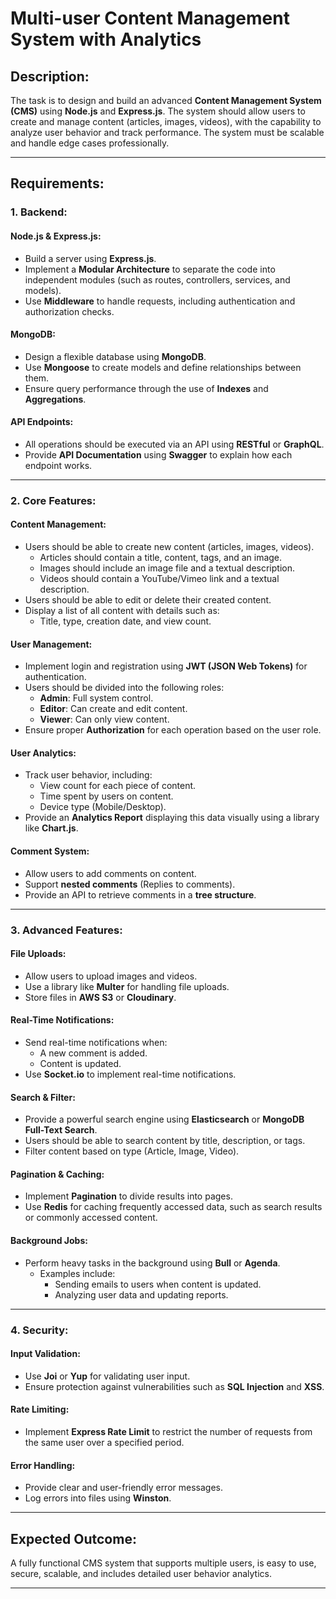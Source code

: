 # Multi-user Content Management System with Analytics

## Description:
The task is to design and build an advanced **Content Management System (CMS)** using **Node.js** and **Express.js**. The system should allow users to create and manage content (articles, images, videos), with the capability to analyze user behavior and track performance. The system must be scalable and handle edge cases professionally.

---

## Requirements:

### 1. Backend:

#### **Node.js & Express.js:**
- Build a server using **Express.js**.
- Implement a **Modular Architecture** to separate the code into independent modules (such as routes, controllers, services, and models).
- Use **Middleware** to handle requests, including authentication and authorization checks.

#### **MongoDB:**
- Design a flexible database using **MongoDB**.
- Use **Mongoose** to create models and define relationships between them.
- Ensure query performance through the use of **Indexes** and **Aggregations**.

#### **API Endpoints:**
- All operations should be executed via an API using **RESTful** or **GraphQL**.
- Provide **API Documentation** using **Swagger** to explain how each endpoint works.

---

### 2. Core Features:

#### **Content Management:**
- Users should be able to create new content (articles, images, videos).
  - Articles should contain a title, content, tags, and an image.
  - Images should include an image file and a textual description.
  - Videos should contain a YouTube/Vimeo link and a textual description.
- Users should be able to edit or delete their created content.
- Display a list of all content with details such as:
  - Title, type, creation date, and view count.

#### **User Management:**
- Implement login and registration using **JWT (JSON Web Tokens)** for authentication.
- Users should be divided into the following roles:
  - **Admin**: Full system control.
  - **Editor**: Can create and edit content.
  - **Viewer**: Can only view content.
- Ensure proper **Authorization** for each operation based on the user role.

#### **User Analytics:**
- Track user behavior, including:
  - View count for each piece of content.
  - Time spent by users on content.
  - Device type (Mobile/Desktop).
- Provide an **Analytics Report** displaying this data visually using a library like **Chart.js**.

#### **Comment System:**
- Allow users to add comments on content.
- Support **nested comments** (Replies to comments).
- Provide an API to retrieve comments in a **tree structure**.

---

### 3. Advanced Features:

#### **File Uploads:**
- Allow users to upload images and videos.
- Use a library like **Multer** for handling file uploads.
- Store files in **AWS S3** or **Cloudinary**.

#### **Real-Time Notifications:**
- Send real-time notifications when:
  - A new comment is added.
  - Content is updated.
- Use **Socket.io** to implement real-time notifications.

#### **Search & Filter:**
- Provide a powerful search engine using **Elasticsearch** or **MongoDB Full-Text Search**.
- Users should be able to search content by title, description, or tags.
- Filter content based on type (Article, Image, Video).

#### **Pagination & Caching:**
- Implement **Pagination** to divide results into pages.
- Use **Redis** for caching frequently accessed data, such as search results or commonly accessed content.

#### **Background Jobs:**
- Perform heavy tasks in the background using **Bull** or **Agenda**.
  - Examples include:
    - Sending emails to users when content is updated.
    - Analyzing user data and updating reports.

---

### 4. Security:

#### **Input Validation:**
- Use **Joi** or **Yup** for validating user input.
- Ensure protection against vulnerabilities such as **SQL Injection** and **XSS**.

#### **Rate Limiting:**
- Implement **Express Rate Limit** to restrict the number of requests from the same user over a specified period.

#### **Error Handling:**
- Provide clear and user-friendly error messages.
- Log errors into files using **Winston**.

---

## Expected Outcome:
A fully functional CMS system that supports multiple users, is easy to use, secure, scalable, and includes detailed user behavior analytics.

---
